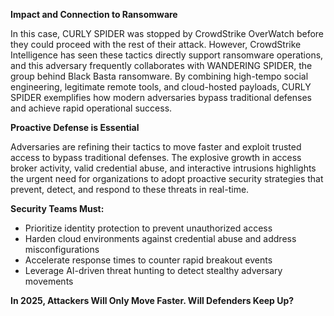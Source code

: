 **Impact and Connection to Ransomware**

In this case, CURLY SPIDER was stopped by CrowdStrike OverWatch before they could proceed with the rest of their attack. However, CrowdStrike Intelligence has seen these tactics directly support ransomware operations, and this adversary frequently collaborates with WANDERING SPIDER, the group behind Black Basta ransomware. By combining high-tempo social engineering, legitimate remote tools, and cloud-hosted payloads, CURLY SPIDER exemplifies how modern adversaries bypass traditional defenses and achieve rapid operational success.

**Proactive Defense is Essential**

Adversaries are refining their tactics to move faster and exploit trusted access to bypass traditional defenses. The explosive growth in access broker activity, valid credential abuse, and interactive intrusions highlights the urgent need for organizations to adopt proactive security strategies that prevent, detect, and respond to these threats in real-time.

**Security Teams Must:**

*   Prioritize identity protection to prevent unauthorized access
*   Harden cloud environments against credential abuse and address misconfigurations
*   Accelerate response times to counter rapid breakout events
*   Leverage AI-driven threat hunting to detect stealthy adversary movements

**In 2025, Attackers Will Only Move Faster. Will Defenders Keep Up?**